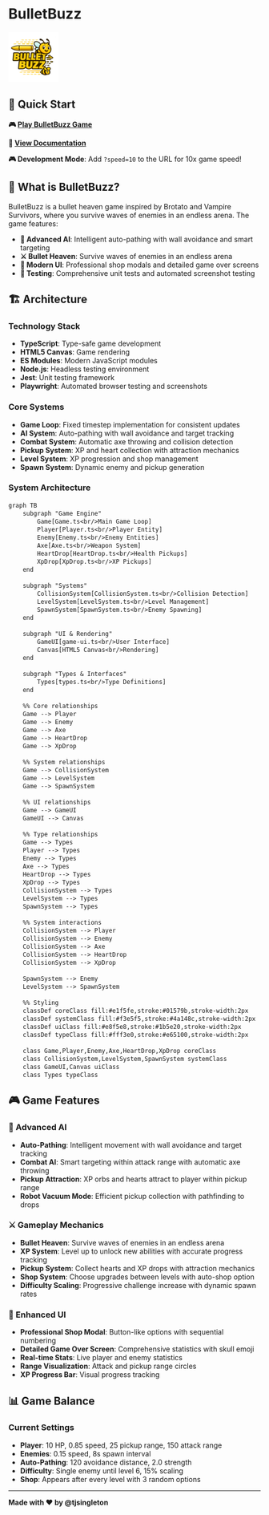 # BulletBuzz

<img src="logo.png" alt="BulletBuzz Logo" width="100" style="max-width: 100px; height: auto;">

## 🚀 Quick Start

**🎮 [Play BulletBuzz Game](https://tjsingleton.github.io/bulletbuzz/game/)**

**📖 [View Documentation](https://tjsingleton.github.io/bulletbuzz/)**

**🎮 Development Mode**: Add `?speed=10` to the URL for 10x game speed!

## 🎯 What is BulletBuzz?

BulletBuzz is a bullet heaven game inspired by Brotato and Vampire Survivors, where you survive waves of enemies in an endless arena. The game features:

- **🧠 Advanced AI**: Intelligent auto-pathing with wall avoidance and smart targeting
- **⚔️ Bullet Heaven**: Survive waves of enemies in an endless arena
- **🎨 Modern UI**: Professional shop modals and detailed game over screens
- **🧪 Testing**: Comprehensive unit tests and automated screenshot testing

## 🏗️ Architecture

### Technology Stack

- **TypeScript**: Type-safe game development
- **HTML5 Canvas**: Game rendering
- **ES Modules**: Modern JavaScript modules
- **Node.js**: Headless testing environment
- **Jest**: Unit testing framework
- **Playwright**: Automated browser testing and screenshots

### Core Systems

- **Game Loop**: Fixed timestep implementation for consistent updates
- **AI System**: Auto-pathing with wall avoidance and target tracking
- **Combat System**: Automatic axe throwing and collision detection
- **Pickup System**: XP and heart collection with attraction mechanics
- **Level System**: XP progression and shop management
- **Spawn System**: Dynamic enemy and pickup generation

### System Architecture

```mermaid
graph TB
    subgraph "Game Engine"
        Game[Game.ts<br/>Main Game Loop]
        Player[Player.ts<br/>Player Entity]
        Enemy[Enemy.ts<br/>Enemy Entities]
        Axe[Axe.ts<br/>Weapon System]
        HeartDrop[HeartDrop.ts<br/>Health Pickups]
        XpDrop[XpDrop.ts<br/>XP Pickups]
    end
    
    subgraph "Systems"
        CollisionSystem[CollisionSystem.ts<br/>Collision Detection]
        LevelSystem[LevelSystem.ts<br/>Level Management]
        SpawnSystem[SpawnSystem.ts<br/>Enemy Spawning]
    end
    
    subgraph "UI & Rendering"
        GameUI[game-ui.ts<br/>User Interface]
        Canvas[HTML5 Canvas<br/>Rendering]
    end
    
    subgraph "Types & Interfaces"
        Types[types.ts<br/>Type Definitions]
    end
    
    %% Core relationships
    Game --> Player
    Game --> Enemy
    Game --> Axe
    Game --> HeartDrop
    Game --> XpDrop
    
    %% System relationships
    Game --> CollisionSystem
    Game --> LevelSystem
    Game --> SpawnSystem
    
    %% UI relationships
    Game --> GameUI
    GameUI --> Canvas
    
    %% Type relationships
    Game --> Types
    Player --> Types
    Enemy --> Types
    Axe --> Types
    HeartDrop --> Types
    XpDrop --> Types
    CollisionSystem --> Types
    LevelSystem --> Types
    SpawnSystem --> Types
    
    %% System interactions
    CollisionSystem --> Player
    CollisionSystem --> Enemy
    CollisionSystem --> Axe
    CollisionSystem --> HeartDrop
    CollisionSystem --> XpDrop
    
    SpawnSystem --> Enemy
    LevelSystem --> SpawnSystem
    
    %% Styling
    classDef coreClass fill:#e1f5fe,stroke:#01579b,stroke-width:2px
    classDef systemClass fill:#f3e5f5,stroke:#4a148c,stroke-width:2px
    classDef uiClass fill:#e8f5e8,stroke:#1b5e20,stroke-width:2px
    classDef typeClass fill:#fff3e0,stroke:#e65100,stroke-width:2px
    
    class Game,Player,Enemy,Axe,HeartDrop,XpDrop coreClass
    class CollisionSystem,LevelSystem,SpawnSystem systemClass
    class GameUI,Canvas uiClass
    class Types typeClass
```

## 🎮 Game Features

### 🧠 Advanced AI

- **Auto-Pathing**: Intelligent movement with wall avoidance and target tracking
- **Combat AI**: Smart targeting within attack range with automatic axe throwing
- **Pickup Attraction**: XP orbs and hearts attract to player within pickup range
- **Robot Vacuum Mode**: Efficient pickup collection with pathfinding to drops

### ⚔️ Gameplay Mechanics

- **Bullet Heaven**: Survive waves of enemies in an endless arena
- **XP System**: Level up to unlock new abilities with accurate progress tracking
- **Pickup System**: Collect hearts and XP drops with attraction mechanics
- **Shop System**: Choose upgrades between levels with auto-shop option
- **Difficulty Scaling**: Progressive challenge increase with dynamic spawn rates

### 🎨 Enhanced UI

- **Professional Shop Modal**: Button-like options with sequential numbering
- **Detailed Game Over Screen**: Comprehensive statistics with skull emoji
- **Real-time Stats**: Live player and enemy statistics
- **Range Visualization**: Attack and pickup range circles
- **XP Progress Bar**: Visual progress tracking

## 📊 Game Balance

### Current Settings

- **Player**: 10 HP, 0.85 speed, 25 pickup range, 150 attack range
- **Enemies**: 0.15 speed, 8s spawn interval
- **Auto-Pathing**: 120 avoidance distance, 2.0 strength
- **Difficulty**: Single enemy until level 6, 15% scaling
- **Shop**: Appears after every level with 3 random options

---

**Made with ❤️ by @tjsingleton** 